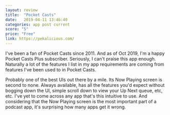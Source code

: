 ```yaml
---
layout: review
title:  "Pocket Casts"
date:   2019-04-11 13:46:40
categories: app post current
score: "5"
price: "Free"
link: https://pekalicious.com/
---
```

I've been a fan of Pocket Casts since 2011. And as of Oct 2019, I'm a happy Pocket Casts Plus subscriber. Seriously, I can't praise this app enough. Naturally a lot of the features I list in my app requirements are coming from features I've been used to in Pocket Casts. 

Probably one of the best UIs out there by a mile. Its Now Playing screen is second to none. Always available, has all the features you'd expect without bogging down the UI, simple scroll down to view your Up Next queue, etc, etc. I've yet to come across any app that's this intuitive to use. And considering that the Now Playing screen is the most important part of a podcast app, it's surprising how many apps get it wrong.